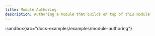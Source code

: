 ```yaml
---
title: Module Authoring
description: Authoring a module that builds on top of this module
---
```


:sandbox{src="docs-examples/examples/module-authoring"}
